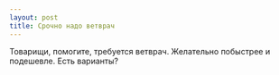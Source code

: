 ```yaml
---
layout: post 
title: Срочно надо ветврач 
--- 
```

Товарищи, помогите, требуется ветврач. Желательно побыстрее и подешевле. Есть варианты?